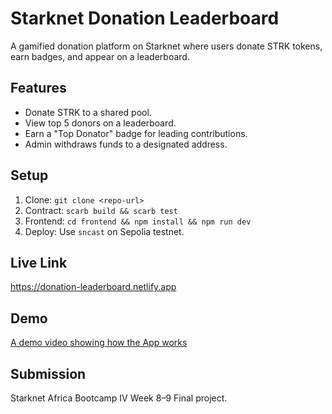 # Starknet Donation Leaderboard

A gamified donation platform on Starknet where users donate STRK tokens, earn badges, and appear on a leaderboard.

## Features
- Donate STRK to a shared pool.
- View top 5 donors on a leaderboard.
- Earn a "Top Donator" badge for leading contributions.
- Admin withdraws funds to a designated address.

## Setup
1. Clone: `git clone <repo-url>`
2. Contract: `scarb build && scarb test`
3. Frontend: `cd frontend && npm install && npm run dev`
4. Deploy: Use `sncast` on Sepolia testnet.

## Live Link
https://donation-leaderboard.netlify.app 

## Demo
[A demo video showing how the App works](https://drive.google.com/file/d/1jWHW5ZbItN9JPXO118JiscwNNprgN__Z/view?usp=sharing)

## Submission
Starknet Africa Bootcamp IV Week 8–9 Final project.